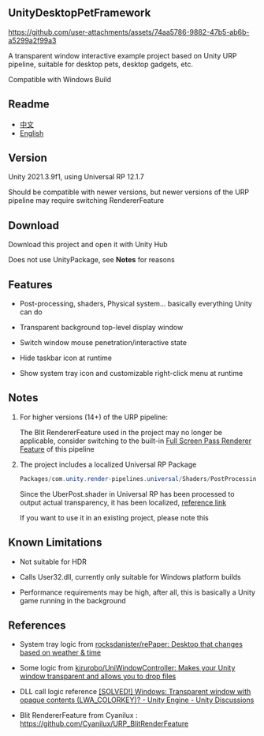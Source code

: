 ## UnityDesktopPetFramework

https://github.com/user-attachments/assets/74aa5786-9882-47b5-ab6b-a5299a2f99a3

A transparent window interactive example project based on Unity URP pipeline, suitable for desktop pets, desktop gadgets, etc.

Compatible with Windows Build

## Readme

- [中文](Readme-sc.md)
- [English](Readme.md)

## Version

Unity 2021.3.9f1, using Universal RP 12.1.7

Should be compatible with newer versions, but newer versions of the URP pipeline may require switching RendererFeature

## Download

Download this project and open it with Unity Hub

Does not use UnityPackage, see **Notes** for reasons

## Features

- Post-processing, shaders, Physical system... basically everything Unity can do

- Transparent background top-level display window

- Switch window mouse penetration/interactive state

- Hide taskbar icon at runtime

- Show system tray icon and customizable right-click menu at runtime

## Notes

1. For higher versions (14+) of the URP pipeline:

   The Blit RendererFeature used in the project may no longer be applicable, consider switching to the built-in [Full Screen Pass Renderer Feature](https://docs.unity3d.com/Packages/com.unity.render-pipelines.universal@14.0/manual/renderer-features/renderer-feature-full-screen-pass.html) of this pipeline

2. The project includes a localized Universal RP Package

   ```csharp
   Packages/com.unity.render-pipelines.universal/Shaders/PostProcessing/UberPost.shader
   ```

   Since the UberPost.shader in Universal RP has been processed to output actual transparency, it has been localized, [reference link](https://discussions.unity.com/t/urp-camera-doesnt-allow-transparency-obs-overlay/878585/13)

   If you want to use it in an existing project, please note this

## Known Limitations

- Not suitable for HDR

- Calls User32.dll, currently only suitable for Windows platform builds

- Performance requirements may be high, after all, this is basically a Unity game running in the background

## References

- System tray logic from [rocksdanister/rePaper: Desktop that changes based on weather & time](https://github.com/rocksdanister/rePaper)

- Some logic from [kirurobo/UniWindowController: Makes your Unity window transparent and allows you to drop files](https://github.com/kirurobo/uniwindowcontroller)

- DLL call logic reference [\[SOLVED!\] Windows: Transparent window with opaque contents (LWA_COLORKEY)? - Unity Engine - Unity Discussions](https://discussions.unity.com/t/solved-windows-transparent-window-with-opaque-contents-lwa-colorkey/578948/97)

- Blit RendererFeature from Cyanilux : https://github.com/Cyanilux/URP_BlitRenderFeature
